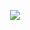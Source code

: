 <p align="center">
    <img src="https://readme-typing-svg.herokuapp.com?duration=8000&color=F7F7F7&width=250&lines=I'm+a+stinky+%22developer%22+;+I'm+also+interested+in+helping+with+projects;" />
</p>

